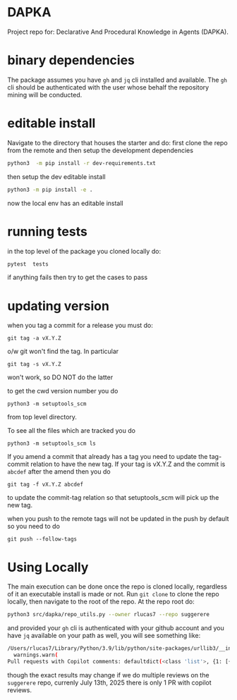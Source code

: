 # DAPKA

Project repo for: Declarative And Procedural Knowledge in Agents (DAPKA).

# binary dependencies

The package assumes you have `gh` and `jq` cli installed and available.
The `gh` cli should be authenticated with the user whose behalf the
repository mining will be conducted.

# editable install

Navigate to the directory that houses the starter and do:
first clone the repo from the remote and then
setup the development dependencies
```bash
python3  -m pip install -r dev-requirements.txt
```

then setup the dev editable install
```bash
python3 -m pip install -e .
```

now the local env has an editable install

# running tests

in the top level of the package you cloned locally do:
```bash
pytest  tests
```

if anything fails then try to get the cases to pass

# updating version
when you tag a commit for a release you must do:


```
git tag -a vX.Y.Z
```
o/w git won't find the tag.
In particular

```
git tag -s vX.Y.Z
```

won't work, so DO NOT do the latter

to get the cwd version number you do
```
python3 -m setuptools_scm
```

from top level directory.

To see all the files which are tracked you do
```
python3 -m setuptools_scm ls
```

If you amend a commit that already has a tag you need to update the
tag-commit relation to have the new tag. If your tag is vX.Y.Z and
the commit is `abcdef` after the amend then you do
```
git tag -f vX.Y.Z abcdef
```
to update the commit-tag relation so that setuptools_scm will pick up the
new tag.

when you push to the remote tags will not be updated in the push by default
so you need to do
```
git push --follow-tags
```

# Using Locally

The main execution can be done once the repo is cloned locally, regardless of it an executable install is made or not.
Run `git clone` to clone the repo locally, then navigate to the root of the repo. At the repo root do:

```bash
python3 src/dapka/repo_utils.py --owner rlucas7 --repo suggerere
```
and provided your `gh` cli is authenticated with your github account and you have `jq` available on your path as well, 
you will see something like:

```bash
/Users/rlucas7/Library/Python/3.9/lib/python/site-packages/urllib3/__init__.py:35: NotOpenSSLWarning: urllib3 v2 only supports OpenSSL 1.1.1+, currently the 'ssl' module is compiled with 'LibreSSL 2.8.3'. See: https://github.com/urllib3/urllib3/issues/3020
  warnings.warn(
Pull requests with Copilot comments: defaultdict(<class 'list'>, {1: [{'id': 'PRR_kwDOOAMMVM6w7Mt_', 'author': {'login': 'copilot-pull-request-reviewer'}, 'authorAssociation': 'NONE', 'body': '## Pull Request Overview\n\nThis PR introduces a simple multiply function along with corresponding tests to validate its behavior.\n- Added a multiply function in src/collections2/multiply.py.\n- Introduced pytest-based tests using parameterization in tests/test_multiply.py.\n\n### Reviewed Changes\n\nCopilot reviewed 2 out of 2 changed files in this pull request and generated 1 comment.\n\n| File                           | Description                                  |\n| ------------------------------ | -------------------------------------------- |\n| tests/test_multiply.py         | Adds tests for the multiply function using pytest parameterization. |\n| src/collections2/multiply.py   | Implements a basic multiply function.        |\n\n\n\n', 'submittedAt': '2025-06-28T01:45:15Z', 'includesCreatedEdit': False, 'reactionGroups': [], 'state': 'COMMENTED', 'commit': {'oid': '9f81d5464baaa509e38b7b1897ad7758ca6a6a9a'}}]})
```

though the exact results may change if we do multiple reviews on the `suggerere` repo, currenly July 13th, 2025 there is only 1 PR with copilot reviews.